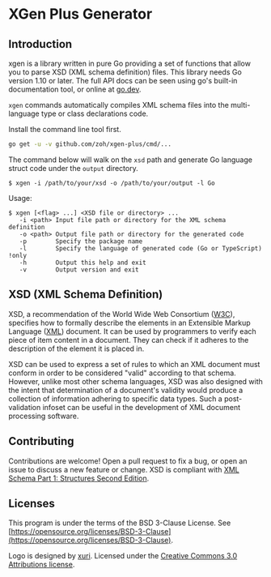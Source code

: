 # XGen Plus Generator

## Introduction

xgen is a library written in pure Go providing a set of functions that allow you to parse XSD (XML schema definition) files. This library needs Go version 1.10 or later. The full API docs can be seen using go's built-in documentation tool, or online at [go.dev](https://pkg.go.dev/github.com/zoh/xgen-plus?tab=doc).

`xgen` commands automatically compiles XML schema files into the multi-language type or class declarations code.

Install the command line tool first.

```sh
go get -u -v github.com/zoh/xgen-plus/cmd/...
```

The command below will walk on the `xsd` path and generate Go language struct code under the `output` directory.

```text
$ xgen -i /path/to/your/xsd -o /path/to/your/output -l Go
```

Usage:

```text
$ xgen [<flag> ...] <XSD file or directory> ...
   -i <path> Input file path or directory for the XML schema definition
   -o <path> Output file path or directory for the generated code
   -p        Specify the package name
   -l        Specify the language of generated code (Go or TypeScript) !only
   -h        Output this help and exit
   -v        Output version and exit
```

## XSD (XML Schema Definition)

XSD, a recommendation of the World Wide Web Consortium ([W3C](https://www.w3.org)), specifies how to formally describe the elements in an Extensible Markup Language ([XML](https://www.w3.org/TR/xml/)) document. It can be used by programmers to verify each piece of item content in a document. They can check if it adheres to the description of the element it is placed in.

XSD can be used to express a set of rules to which an XML document must conform in order to be considered "valid" according to that schema. However, unlike most other schema languages, XSD was also designed with the intent that determination of a document's validity would produce a collection of information adhering to specific data types. Such a post-validation infoset can be useful in the development of XML document processing software.

## Contributing

Contributions are welcome! Open a pull request to fix a bug, or open an issue to discuss a new feature or change. XSD is compliant with [XML Schema Part 1: Structures Second Edition](https://www.w3.org/TR/xmlschema-1/).

## Licenses

This program is under the terms of the BSD 3-Clause License. See [https://opensource.org/licenses/BSD-3-Clause](https://opensource.org/licenses/BSD-3-Clause).

Logo is designed by [xuri](https://xuri.me). Licensed under the [Creative Commons 3.0 Attributions license](http://creativecommons.org/licenses/by/3.0/).
